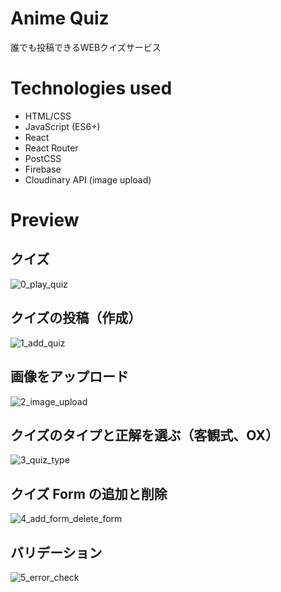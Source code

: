 # Anime Quiz

誰でも投稿できるWEBクイズサービス

# Technologies used

- HTML/CSS
- JavaScript (ES6+)
- React
- React Router
- PostCSS
- Firebase
- Cloudinary API (image upload)

# Preview

## クイズ

![0_play_quiz](https://user-images.githubusercontent.com/69433959/99411915-7c488680-2937-11eb-87e2-c5edc27988a9.gif)

## クイズの投稿（作成）

![1_add_quiz](https://user-images.githubusercontent.com/69433959/99411924-7eaae080-2937-11eb-8a95-04e7a44058ea.gif)

## 画像をアップロード

![2_image_upload](https://user-images.githubusercontent.com/69433959/99412107-b87be700-2937-11eb-842d-ba27da2642ed.gif)

## クイズのタイプと正解を選ぶ（客観式、OX）

![3_quiz_type](https://user-images.githubusercontent.com/69433959/99412121-b9ad1400-2937-11eb-8160-9752f06f2f00.gif)

## クイズ Form の追加と削除

![4_add_form_delete_form](https://user-images.githubusercontent.com/69433959/99412128-bb76d780-2937-11eb-9b1f-24b61205809e.gif)

## バリデーション

![5_error_check](https://user-images.githubusercontent.com/69433959/99412132-bca80480-2937-11eb-9af5-71f304b0b017.gif)
